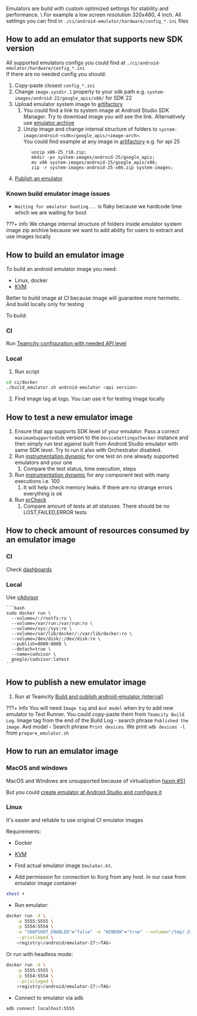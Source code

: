Emulators are build with custom optimized settings for stability and performance. \ 
For example a low screen resolution 320x480, 4 inch.
All settings you can find in `./ci/android-emulator/hardware/config_*.ini` files

## How to add an emulator that supports new SDK version 

All supported emulators configs you could find at `./ci/android-emulator/hardware/config_*.ini` \
If there are no needed config you should:

1. Copy-paste closest `config_*.ini`
2. Change `image.sysdir.1` property to your sdk path e.g. `system-images/android-22/google_apis/x86/` for SDK 22 
3. Upload emulator system image to [artifactory](http://links.k.avito.ru/emulator-system_images)
   1. You could find a link to system image at Android Studio SDK Manager. Try to download image you will see the link. 
Alternatively use [emulator archive](https://developer.android.com/studio/emulator_archive)
   2. Unzip image and change internal structure of folders to `system-image/android-<sdk>/google_apis/<image-arch>`. \
      You could find example at any image in [artifactory](http://links.k.avito.ru/emulator-system_images) e.g. for api 25
      ```shell
         unzip x86-25_r18.zip; 
         mkdir -pv system-images/android-25/google_apis;
         mv x86 system-images/android-25/google_apis/x86;
         zip -r system-images-android-25-x86.zip system-images;
      ```
4. [Publish an emulator](#how-to-publish-a-new-emulator-image)

### Known build emulator image issues

- `Waiting for emulator booting...` is flaky because we hardcode time which we are waiting for boot 

???+ info
    We change internal structure of folders inside emulator system image zip archive because we want to add ability for users to extract and use images locally

## How to build an emulator image

To build an android emulator image you need:
- Linux, docker
- [KVM](https://developer.android.com/studio/run/emulator-acceleration#vm-linux)

Better to build image at CI because image will guarantee more hermetic. And build locally only for testing

To build:

### CI
Run [Teamcity configuration with needed API level](http://links.k.avito.ru/Sc)

### Local
1. Run script

```bash
cd ci/docker
./build_emulator.sh android-emulator <api version>
```

2. Find image tag at logs. You can use it for testing image locally

## How to test a new emulator image


1. Ensure that app supports SDK level of your emulator. Pass a correct `maximumSupportedSdk` version to the `DeviceSettingsChecker` instance and then simply run test against built from Android Studio emulator with same SDK level. Try to run it also with Orchestrator disabled.
2. Run [instrumentation dynamic](http://links.k.avito.ru/nl) for one test on one already supported emulators and your one
   1. Compare the test status, time execution, steps
3. Run [instrumentation dynamic](http://links.k.avito.ru/nl) for any component test with many executions i.e. 100
   1. It will help check memory leaks. If there are no strange errors everything is ok
4. Run [prCheck](http://links.k.avito.ru/wsT)
   1. Compare amount of tests at all statuses. There should be no LOST,FAILED,ERROR tests

## How to check amount of resources consumed by an emulator image

### CI
Check [dashboards](https://mntr.avito.ru/grafana/d/9LxwD7Wnz/android-emulators)

### Local
Use [cAdvisor](https://github.com/google/cadvisor)

    ```bash
    sudo docker run \
      --volume=/:/rootfs:ro \
      --volume=/var/run:/var/run:ro \
      --volume=/sys:/sys:ro \
      --volume=/var/lib/docker/:/var/lib/docker:ro \
      --volume=/dev/disk/:/dev/disk:ro \
      --publish=8080:8080 \
      --detach=true \
      --name=cadvisor \
      google/cadvisor:latest
    ```

## How to publish a new emulator image

1. Run at Teamcity [Build and publish android-emulator (internal)](http://links.k.avito.ru/publish-android-emulator-image)

???+ info
    You will need `Image tag` and `Avd model` when try to add new emulator to Test Runner. You could copy-paste them from `Teamcity Build Log`. Image tag from the end of the Build Log - search phrase `Published the image`. Avd model - Search phrase `Print devices`. We print `adb devices -l` from `prepare_emulator.sh`   


## How to run an emulator image

### MacOS and windows

MacOS and Windows are unsupported because of virtualization [haxm #51](https://github.com/intel/haxm/issues/51#issuecomment-389731675)

But you could [create emulator at Android Studio and configure it](http://links.k.avito.ru/emulator-setup)

### Linux

It's easier and reliable to use original CI emulator images

Requirements:

- Docker
- [KVM](https://developer.android.com/studio/run/emulator-acceleration#vm-linux)


- Find actual emulator image `Emulator.kt`.
- Add permission for connection to Xorg from any host. In our case from emulator image container
```bash
xhost +
```
- Run emulator:
```bash
docker run -d \
    -p 5555:5555 \
    -p 5554:5554 \
    -e "SNAPSHOT_ENABLED"="false" -e "WINDOW"="true" --volume="/tmp/.X11-unix:/tmp/.X11-unix:rw" \
    --privileged \
    <registry>/android/emulator-27:<TAG>
```
Or run with headless mode:
```bash
docker run -d \
    -p 5555:5555 \
    -p 5554:5554 \
    --privileged \
    <registry>/android/emulator-27:<TAG>
```
- Connect to emulator via adb
```bash
adb connect localhost:5555
```

